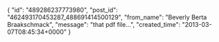  {
   "id": "489286237773980",
   "post_id": "462493170453287_488691414500129",
   "from_name": "Beverly Berta Braakschmack",
   "message": "that pdf file...",
   "created_time": "2013-03-07T08:45:34+0000"
 }
